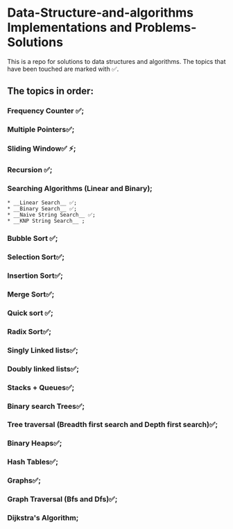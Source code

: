 # Data-Structure-and-algorithms Implementations and Problems-Solutions 
This is a repo for solutions to data structures and algorithms.
The topics that have been touched are marked with ✅.

## The topics in order:
### Frequency Counter ✅;
### Multiple Pointers✅;
### Sliding Window✅ ⚡;
### Recursion ✅;
### Searching Algorithms (Linear and Binary);
    * __Linear Search__ ✅;
    * __Binary Search__ ✅;
    * __Naive String Search__ ✅;
    * __KNP String Search__ ;
### Bubble Sort ✅;
### Selection Sort✅;
### Insertion Sort✅;
### Merge Sort✅;
### Quick sort ✅;
### Radix Sort✅;
### Singly Linked lists✅;
### Doubly linked lists✅;
### Stacks + Queues✅;
### Binary search Trees✅;
### Tree traversal (Breadth first search and Depth first search)✅;
### Binary Heaps✅;
### Hash Tables✅;
### Graphs✅;
### Graph Traversal (Bfs and Dfs)✅;
### Dijkstra's Algorithm;
